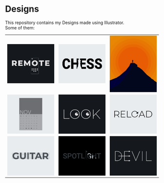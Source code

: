 # Designs
This repository contains my Designs made using Illustrator.<br>
Some of them:<br>
<table>
<tr><td><img src="./2020-12/png/08.12.2020.png"></td><td><img src="./2020-11/png/20.11.2020.png"></td><td><img src="./2020-11/png/15.11.2020.png"></td></tr>
<tr><td><img src="./2020-11/png/26.11.2020.png"></td><td><img src="./2021-01/png/16.01.2021.png"></td><td><img src="./2020-11/png/25.11.2020.png"></td></tr>
<tr><td><img src="./2020-12/png/02.12.2020.png"></td><td><img src="./2020-11/png/21.11.2020.png"></td><td><img src="./2020-12/png/10.12.2020.png"></td></tr>
</table>
